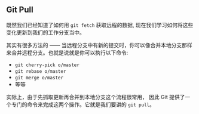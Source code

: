 ## Git Pull

既然我们已经知道了如何用 `git fetch` 获取远程的数据, 现在我们学习如何将这些变化更新到我们的工作分支当中。

其实有很多方法的 —— 当远程分支中有新的提交时，你可以像合并本地分支那样来合并远程分支。也就是说就是你可以执行以下命令:

- `git cherry-pick o/master`
- `git rebase o/master`
- `git merge o/master`
- 等等

实际上，由于先抓取更新再合并到本地分支这个流程很常用，
因此 Git 提供了一个专门的命令来完成这两个操作。它就是我们要讲的 `git pull`。